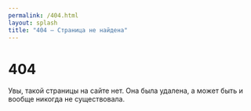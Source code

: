 ```yaml
---
permalink: /404.html
layout: splash
title: "404 — Страница не найдена"
---
```


# 404 

Увы, такой страницы на сайте нет. Она была удалена, а может быть и вообще никогда не существовала.
